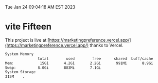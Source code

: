 Tue Jan 24 09:04:18 AM EST 2023

# vite Fifteen


This project is live at [https://marketingpreference.vercel.app/](https://marketingpreference.vercel.app/) thanks to Vercel.

```bash
System Memory
               total        used        free      shared  buff/cache   available
Mem:            15Gi       4.2Gi       2.2Gi       991Mi       8.9Gi       9.7Gi
Swap:          8.0Gi       883Mi       7.1Gi
System Storage
315M	.
```
```bash
